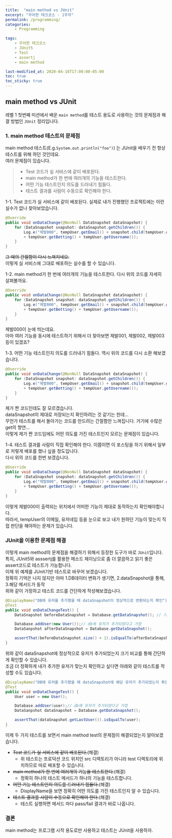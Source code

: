 ```yaml
---
title:  "main method vs JUnit"
excerpt: "우아한 테크코스 - 1주차"
permalink: /programming/
categories:
    - Programming

tags:
    - 우아한 테크코스
    - JUnit5
    - Test
    - assertj
    - main method

last-modified_at: 2020-04-16T17:00:00-05:00
toc: true
toc_sticky: true
---
```


## main method vs JUnit
레벨 1 첫번째 미션에서 배운 `main method`를 테스트 용도로 사용하는 것의 문제점과 해결 방법인 `JUnit` 정리입니다.

### 1. main method 테스트의 문제점  
main method 테스트(E.g.`System.out.println("foo")`) 는 JUnit을 배우기 전 항상 테스트를 위해 하던 것인데요.  
여러 문제점이 있습니다.  
> * Test 코드가 실 서비스에 같이 배포된다.
> * main method가 한 번에 여러개의 기능을 테스트한다.
> * 어떤 기능 테스트인지 의도를 드러내기 힘들다.
> * 테스트 결과를 사람이 수동으로 확인해야 한다.

1-1. Test 코드가 실 서비스에 같이 배포된다.
실제로 내가 진행했던 프로젝트에는 이런 실수가 없나 찾아보았습니다.
```java
@Override
public void onDataChange(@NonNull DataSnapshot dataSnapshot) {
    for (DataSnapshot snapshot: dataSnapshot.getChildren()) {
        Log.e("제발000", tempUser.getEmail() + snapshot.child(tempUser.getUsername()).getValue()
        + tempUser.getBetting() + tempUser.getUsername());
    }
}
``` 
~~그 때의 간절함이 다시 느껴지네요.~~  
이렇게 실 서비스에 그대로 배포하는 실수를 할 수 있습니다.  
  
1-2. main method가 한 번에 여러개의 기능을 테스트한다.
다시 위의 코드를 자세히 살펴볼까요.
```java
@Override
public void onDataChange(@NonNull DataSnapshot dataSnapshot) {
    for (DataSnapshot snapshot: dataSnapshot.getChildren()) {
        Log.e("제발000", tempUser.getEmail() + snapshot.child(tempUser.getUsername()).getValue()
        + tempUser.getBetting() + tempUser.getUsername());
    }
}
```
제발000이 눈에 띄는데요.  
아마 여러 기능을 동시에 테스트하기 위해서 더 찾아보면 제발001, 제발002, 제발003 등이 있겠죠?  
  
1-3. 어떤 기능 테스트인지 의도를 드러내기 힘들다.
역시 위의 코드를 다시 소환 해보겠습니다.
```java
@Override
public void onDataChange(@NonNull DataSnapshot dataSnapshot) {
    for (DataSnapshot snapshot: dataSnapshot.getChildren()) {
        Log.e("제발000", tempUser.getEmail() + snapshot.child(tempUser.getUsername()).getValue()
        + tempUser.getBetting() + tempUser.getUsername());
    }
}
```
제가 짠 코드인데도 잘 모르겠습니다.  
dataSnapshot이 제대로 저장되는지 확인하려는 것 같기는 한데...  
무언가 테스트를 해서 돌아가는 코드를 만드려는 간절함만 느껴집니다.
거기에 수많은 get의 향연...  
이렇게 제가 짠 코드임에도 어떤 의도를 가진 테스트인지 모르는 문제점이 있습니다.  
  
1-4. 테스트 결과를 사람이 직접 확인해야 한다.
이쯤이면 이 포스팅을 하기 위해서 일부로 저렇게 배포를 했나 싶을 정도입니다.  
다시 위의 코드를 한번 보겠습니다.  
```java
@Override
public void onDataChange(@NonNull DataSnapshot dataSnapshot) {
    for (DataSnapshot snapshot: dataSnapshot.getChildren()) {
        Log.e("제발000", tempUser.getEmail() + snapshot.child(tempUser.getUsername()).getValue()
        + tempUser.getBetting() + tempUser.getUsername());
    }
}
```
이렇게 제발000이 출력되는 위치에서 어떠한 기능이 제대로 동작하는지 확인해야합니다.  
따라서, tempUser의 이메일, 유저네임 등을 눈으로 보고 내가 원하던 기능이 맞는지 직접 판단을 해야하는 문제가 있습니다.  

### JUnit을 이용한 문제점 해결
이렇게 main method의 문제점을 해결하기 위해서 등장한 도구가 바로 `JUnit`입니다.
특히, JUnit5와 asssertj를 활용한 메소드 체이닝으로 좀 더 깔끔하고 읽기 좋은 assert코드로 테스트가 가능합니다.  
이제 위 예제를 JUnit기반 테스트로 바꾸어 보겠습니다.  
정확히 기억은 나지 않지만 아마  1.DB데이터 변화가 생기면, 2.dataSnapshot을 통해, 3.해당 메서드가 동작  
위와 같이 가정하고 테스트 코드를 간단하게 작성해보겠습니다.
```java
@DisplayName("DB에 유저를 추가했을 때 dataSnapshot이 정상적으로 변환되는지 확인")
@Test
public void onDataChangeTest() {
    DataSnapshot beforeDataSnapshot = Database.getDataSnapshot(); // 기존 dataSnapshot 로드라고 가정

    Database.addUser(new User());// db에 유저가 추가되었다고 가정
    DataSanpshot afterDataSnapshot = Database.getDataSnapshot();

    assertThat(beforeDataSnapshot.size() + 1).isEqualTo(afterDataSnapshot.size());
}
```
  
위와 같이 dataSnapshot에 정상적으로 유저가 추가되었는지 크기 비교를 통해 간단하게 확인할 수 있습니다.  
조금 더 정확하게 내가 추가한 유저가 맞는지 확인하고 싶다면 아래와 같이 테스트를 작성할 수도 있습니다.
```java
@DisplayName("DB에 유저를 추가했을 때 dataSnapshot에 해당 유저가 추가되었는지 확인")
@Test
public void onDataChangeTest() {
    User user = new User();

    Database.addUser(user);// db에 유저가 추가되었다고 가정
    DataSanpshot dataSnapshot = Database.getDataSnapshot();

    assertThat(dataSnapshot.getLastUser()).isEqualTo(user);
}
```

이제 두 가지 테스트를 보면서 main method test의 문제점이 해결되었는지 알아보겠습니다.
 * ~~Test 코드가 실 서비스에 같이 배포된다.~~(해결)
    * 위 테스트는 프로덕션 코드 위치인 src 디렉토리가 아니라 test 디렉토리에 위치하므로 따로 배포할 수 있습니다.
 * ~~main method가 한 번에 여러개의 기능을 테스트한다.~~(해결)
    * 정확히 하나의 테스트 메서드가 하나의 기능을 테스트합니다. 
 * ~~어떤 기능 테스트인지 의도를 드러내기 힘들다.~~(해결)
    * DisplayName을 보면 정확히 어떤 의도를 가진 테스트인지 알 수 있습니다.
 * ~~테스트 결과를 사람이 수동으로 확인해야 한다.~~(해결)
    * 테스트 실행하면 메서드 마다 pass/fail 결과가 바로 나옵니다.

### 결론
main method는 프로그램 시작 용도로만 사용하고 테스트는 JUnit을 사용하자.